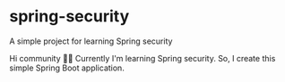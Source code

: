 # spring-security
A simple project for learning Spring security

Hi community 👋🏼 Currently I'm learning Spring security. So, I create this simple Spring Boot application.
